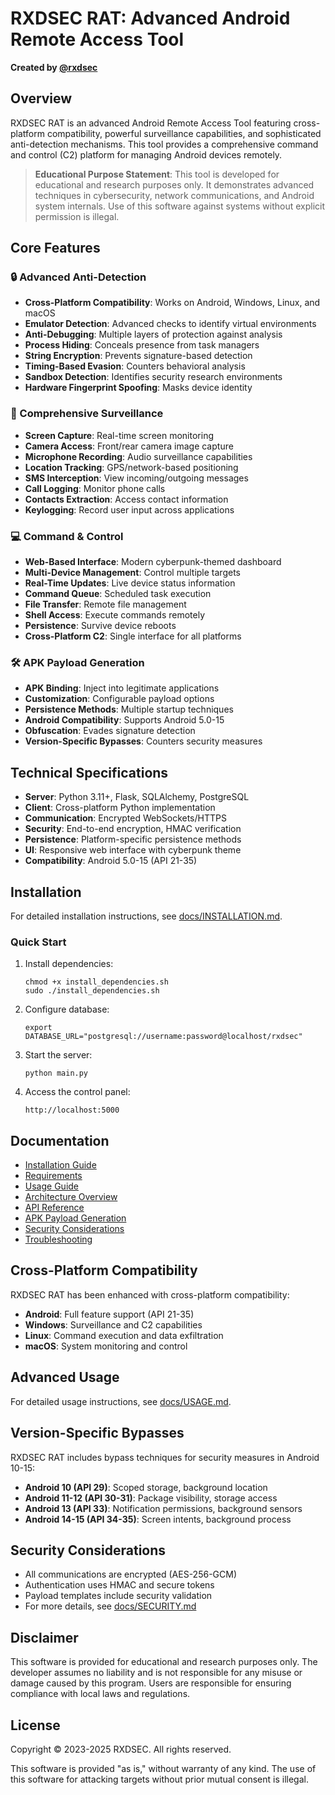# RXDSEC RAT: Advanced Android Remote Access Tool


**Created by [@rxdsec](https://t.me/rxdsec)**

## Overview

RXDSEC RAT is an advanced Android Remote Access Tool featuring cross-platform compatibility, powerful surveillance capabilities, and sophisticated anti-detection mechanisms. This tool provides a comprehensive command and control (C2) platform for managing Android devices remotely.

> **Educational Purpose Statement**: This tool is developed for educational and research purposes only. It demonstrates advanced techniques in cybersecurity, network communications, and Android system internals. Use of this software against systems without explicit permission is illegal.

## Core Features

### 🔒 Advanced Anti-Detection

- **Cross-Platform Compatibility**: Works on Android, Windows, Linux, and macOS
- **Emulator Detection**: Advanced checks to identify virtual environments
- **Anti-Debugging**: Multiple layers of protection against analysis
- **Process Hiding**: Conceals presence from task managers
- **String Encryption**: Prevents signature-based detection
- **Timing-Based Evasion**: Counters behavioral analysis
- **Sandbox Detection**: Identifies security research environments
- **Hardware Fingerprint Spoofing**: Masks device identity

### 📱 Comprehensive Surveillance

- **Screen Capture**: Real-time screen monitoring
- **Camera Access**: Front/rear camera image capture
- **Microphone Recording**: Audio surveillance capabilities
- **Location Tracking**: GPS/network-based positioning
- **SMS Interception**: View incoming/outgoing messages
- **Call Logging**: Monitor phone calls
- **Contacts Extraction**: Access contact information
- **Keylogging**: Record user input across applications

### 💻 Command & Control

- **Web-Based Interface**: Modern cyberpunk-themed dashboard
- **Multi-Device Management**: Control multiple targets
- **Real-Time Updates**: Live device status information
- **Command Queue**: Scheduled task execution
- **File Transfer**: Remote file management
- **Shell Access**: Execute commands remotely
- **Persistence**: Survive device reboots
- **Cross-Platform C2**: Single interface for all platforms

### 🛠️ APK Payload Generation

- **APK Binding**: Inject into legitimate applications
- **Customization**: Configurable payload options
- **Persistence Methods**: Multiple startup techniques
- **Android Compatibility**: Supports Android 5.0-15
- **Obfuscation**: Evades signature detection
- **Version-Specific Bypasses**: Counters security measures

## Technical Specifications

- **Server**: Python 3.11+, Flask, SQLAlchemy, PostgreSQL
- **Client**: Cross-platform Python implementation
- **Communication**: Encrypted WebSockets/HTTPS
- **Security**: End-to-end encryption, HMAC verification
- **Persistence**: Platform-specific persistence methods
- **UI**: Responsive web interface with cyberpunk theme
- **Compatibility**: Android 5.0-15 (API 21-35)

## Installation

For detailed installation instructions, see [docs/INSTALLATION.md](docs/INSTALLATION.md).

### Quick Start

1. Install dependencies:
   ```
   chmod +x install_dependencies.sh
   sudo ./install_dependencies.sh
   ```

2. Configure database:
   ```
   export DATABASE_URL="postgresql://username:password@localhost/rxdsec"
   ```

3. Start the server:
   ```
   python main.py
   ```

4. Access the control panel:
   ```
   http://localhost:5000
   ```

## Documentation

- [Installation Guide](docs/INSTALLATION.md)
- [Requirements](docs/REQUIREMENTS.md)
- [Usage Guide](docs/USAGE.md)
- [Architecture Overview](docs/ARCHITECTURE.md)
- [API Reference](docs/API_REFERENCE.md)
- [APK Payload Generation](docs/APK_PAYLOAD_GENERATION.md)
- [Security Considerations](docs/SECURITY.md)
- [Troubleshooting](docs/TROUBLESHOOTING.md)

## Cross-Platform Compatibility

RXDSEC RAT has been enhanced with cross-platform compatibility:

- **Android**: Full feature support (API 21-35)
- **Windows**: Surveillance and C2 capabilities
- **Linux**: Command execution and data exfiltration
- **macOS**: System monitoring and control

## Advanced Usage

For detailed usage instructions, see [docs/USAGE.md](docs/USAGE.md).

## Version-Specific Bypasses

RXDSEC RAT includes bypass techniques for security measures in Android 10-15:

- **Android 10 (API 29)**: Scoped storage, background location
- **Android 11-12 (API 30-31)**: Package visibility, storage access
- **Android 13 (API 33)**: Notification permissions, background sensors
- **Android 14-15 (API 34-35)**: Screen intents, background process

## Security Considerations

- All communications are encrypted (AES-256-GCM)
- Authentication uses HMAC and secure tokens
- Payload templates include security validation
- For more details, see [docs/SECURITY.md](docs/SECURITY.md)

## Disclaimer

This software is provided for educational and research purposes only. The developer assumes no liability and is not responsible for any misuse or damage caused by this program. Users are responsible for ensuring compliance with local laws and regulations.

## License

Copyright © 2023-2025 RXDSEC. All rights reserved.

This software is provided "as is," without warranty of any kind. The use of this software for attacking targets without prior mutual consent is illegal.
